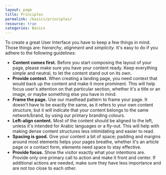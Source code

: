 ```yaml
---
layout: page
title: Principles
permalink: /basics/principles/
resource: true
categories: Basics
---
```


To create a great User Interface you have to keep a few things in mind. Those things are: *hierarchy*, *alignment* and *simplicity*. It's easy to do if you adhere to the following guidelines:

- **Content comes first.** Before you start composing the layout of your page, please make sure you have your content ready. Keep everything simple and neutral, to let the content stand out on its own.
- **Provide context.** When creating a landing page, you need context that would back up the content and make it more prominent. This will help focus user's attention on that particular section, whether it's a title or an image, or maybe something else you have in mind.
- **Frame the page.** Use our masthead pattern to frame your page. It doesn't have to be exactly the same, as it refers to your own content structure, but it will indicate that your content belongs to the same network/brand, by using our primary branding colours.
- **Left-align content.** Most of the content should be aligned to the left, unless it's intended for Arabic languages or a fly-out. This will help with making dense content structures less intimidating and easier to read.
- **Spacing is good.** Give your content a bit of space; padding and margins around most elements helps your pages breathe, whether it's an article page or a contact form, elements need space to stay effective.
- **Provide focus.** Show the visitor exactly what your intentions are. Provide only one primary call to action and make it front and center. If additional actions are needed, make sure they have less importance and are not too close to each other.